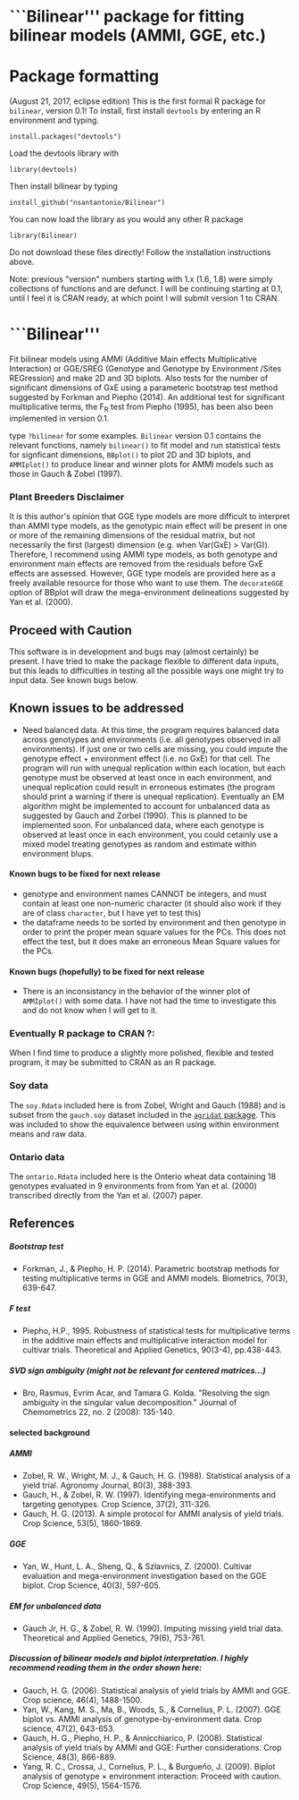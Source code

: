# ```Bilinear''' package for fitting bilinear models (AMMI, GGE, etc.)

# Package formatting

(August 21, 2017, eclipse edition)  This is the first formal R package for ```bilinear```, version 0.1!  To install, first install ```devtools``` by entering an R environment and typing. 

```install.packages("devtools")```

Load the devtools library with

```library(devtools)```

Then install bilinear by typing

```install_github("nsantantonio/Bilinear")```

You can now load the library as you would any other R package

```library(Bilinear)```

Do not download these files directly! Follow the installation instructions above.

Note: previous "version" numbers starting with 1.x (1.6, 1.8) were simply collections of functions and are defunct. I will be continuing starting at 0.1, until I feel it is CRAN ready, at which point I will submit version 1 to CRAN.


# ```Bilinear'''

Fit bilinear models using AMMI (Additive Main effects Multiplicative Interaction) or GGE/SREG (Genotype and Genotype by Environment /Sites REGression) and make 2D and 3D biplots.  Also tests for the number of significant dimensions of GxE using a parameteric bootstrap test method suggested by Forkman and Piepho (2014). An additional test for significant multiplicative terms, the F<sub>R</sub> test from Piepho (1995), has been also been implemented in version 0.1.

type ```?bilinear``` for some examples.  ```Bilinear``` version 0.1 contains the relevant functions, namely ```bilinear()``` to fit model and run statistical tests for signficant dimensions, ```BBplot()``` to plot 2D and 3D biplots, and ```AMMIplot()``` to produce linear and winner plots for AMMI models such as those in Gauch & Zobel (1997).

### Plant Breeders Disclaimer
It is this author's opinion that GGE type models are more difficult to interpret than AMMI type models, as the genotypic main effect will be present in one or more of the remaining dimensions of the residual matrix, but not necessarily the first (largest) dimension (e.g. when Var(GxE) > Var(G)).  Therefore, I recommend using AMMI type models, as both genotype and environment main effects are removed from the residuals before GxE effects are assessed.  However, GGE type models are provided here as a freely available resource for those who want to use them. The ```decorateGGE``` option of BBplot will draw the mega-environment delineations suggested by Yan et al. (2000).

## Proceed with Caution
This software is in development and bugs may (almost certainly) be present. I have tried to make the package flexible to different data inputs, but this leads to difficulties in testing all the possible ways one might try to input data. See known bugs below.

## Known issues to be addressed

* Need balanced data.  At this time, the program requires balanced data across genotypes and environments (i.e. all genotypes observed in all environments).  If just one or two cells are missing, you could impute the genotype effect + environment effect (i.e. no GxE) for that cell. The program will run with unequal replication within each location, but each genotype must be observed at least once in each environment, and unequal replication could result in erroneous estimates (the program should print a warning if there is unequal replication).  Eventually an EM algorithm might be implemented to account for unbalanced data as suggested by Gauch and Zorbel (1990). This is planned to be implemented soon. For unbalanced data, where each genotype is observed at least once in each environment, you could cetainly use a mixed model treating genotypes as random and estimate within environment blups.  

#### Known bugs to be fixed for next release
* genotype and environment names CANNOT be integers, and must contain at least one non-numeric character (it should also work if they are of class ```character```, but I have yet to test this)
* the dataframe needs to be sorted by environment and then genotype in order to print the proper mean square values for the PCs. This does not effect the test, but it does make an erroneous Mean Square values for the PCs. 

#### Known bugs (hopefully) to be fixed for next release 
* There is an inconsistancy in the behavior of the winner plot of ```AMMIplot()``` with some data. I have not had the time to investigate this and do not know when I will get to it.

### Eventually R package to CRAN ?:
When I find time to produce a slightly more polished, flexible and tested program, it may be submitted to CRAN as an R package. 

### Soy data
The ```soy.Rdata``` included here is from Zobel, Wright and Gauch (1988) and is subset from the ```gauch.soy``` dataset included in the [```agridat``` package](https://github.com/kwstat/agridat). This was included to show the equivalence between using within environment means and raw data. 
### Ontario data
The ```ontario.Rdata``` included here is the Onterio wheat data containing 18 genotypes evaluated in 9 environments from from Yan et al. (2000) transcribed directly from the Yan et al. (2007) paper. 


## References 
##### Bootstrap test
- Forkman, J., & Piepho, H. P. (2014). Parametric bootstrap methods for testing multiplicative terms in GGE and AMMI models. Biometrics, 70(3), 639-647. 

##### F test
- Piepho, H.P., 1995. Robustness of statistical tests for multiplicative terms in the additive main effects and multiplicative interaction model for cultivar trials. Theoretical and Applied Genetics, 90(3-4), pp.438-443.

##### SVD sign ambiguity (might not be relevant for centered matrices...)
- Bro, Rasmus, Evrim Acar, and Tamara G. Kolda. "Resolving the sign ambiguity in the singular value decomposition." Journal of Chemometrics 22, no. 2 (2008): 135-140.

#### selected background

##### AMMI
- Zobel, R. W., Wright, M. J., & Gauch, H. G. (1988). Statistical analysis of a yield trial. Agronomy Journal, 80(3), 388-393.
- Gauch, H., & Zobel, R. W. (1997). Identifying mega-environments and targeting genotypes. Crop Science, 37(2), 311-326.
- Gauch, H. G. (2013). A simple protocol for AMMI analysis of yield trials. Crop Science, 53(5), 1860-1869.

##### GGE
- Yan, W., Hunt, L. A., Sheng, Q., & Szlavnics, Z. (2000). Cultivar evaluation and mega-environment investigation based on the GGE biplot. Crop Science, 40(3), 597-605.

##### EM for unbalanced data
- Gauch Jr, H. G., & Zobel, R. W. (1990). Imputing missing yield trial data. Theoretical and Applied Genetics, 79(6), 753-761.

##### Discussion of bilinear models and biplot interpretation. I highly recommend reading them in the order shown here:

- Gauch, H. G. (2006). Statistical analysis of yield trials by AMMI and GGE. Crop science, 46(4), 1488-1500.
- Yan, W., Kang, M. S., Ma, B., Woods, S., & Cornelius, P. L. (2007). GGE biplot vs. AMMI analysis of genotype-by-environment data. Crop science, 47(2), 643-653.
- Gauch, H. G., Piepho, H. P., & Annicchiarico, P. (2008). Statistical analysis of yield trials by AMMI and GGE: Further considerations. Crop Science, 48(3), 866-889.
- Yang, R. C., Crossa, J., Cornelius, P. L., & Burgueño, J. (2009). Biplot analysis of genotype × environment interaction: Proceed with caution. Crop Science, 49(5), 1564-1576.


